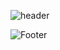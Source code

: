 ![header](https://capsule-render.vercel.app/api?type=soft&color=shark&height=200&section=header&text=&fontSize=50)


![Footer](https://capsule-render.vercel.app/api?type=waving&color=auto&height=200&section=footer)
